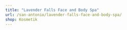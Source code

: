 ```yaml
---
title: "Lavender Falls Face and Body Spa"
url: /san-antonio/lavender-falls-face-and-body-spa/
shop: Kosmetik
---
```

